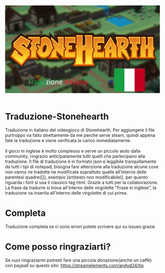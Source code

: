 <img src = maxresdefault.jpg><br><br>
# Traduzione-Stonehearth
Traduzione in italiano del videogioco di Stonehearth.
Per aggiungere il file purtroppo va fatto direttamente da me perche serve steam,
quindi appena fate la traduzione e viene verificata la carico immediatamente.<br><br>
Il gioco in inglese è molto complesso e serve un piccolo aiuto dalla community, ringrazio anticipatamente tutti quelli che partecipano alla traduzione. Il file di traduzione è in formato json e leggibile tranquillamente da tutti i tipi di notepad, bisogna fare attenzione alla traduzione alcune cose non vanno ne tradotte ne modificate soprattuto quelle all'interno delle parentesi quadre([]), esempio [srt(testo non modificabile)]. per quanto riguarda i font si usa il classico tag html. Grazie a tutti per la collaborazione.
La frase da tradurre si trova all'interno delle virgolette "Frase in inglese", la traduzione va inserita all'interno delle virgolette di cui prima.

# Completa
Traduzione completa se ci sono errori potete scrivere qui su issues grazie

# Come posso ringraziarti?
Se vuoi ringraziarmi potresti fare una piccola donazione(anche un caffè) con paypall su questo sito: https://streamelements.com/andyd24/tip
